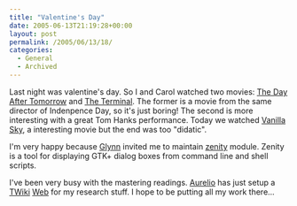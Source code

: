 ```yaml
---
title: "Valentine's Day"
date: 2005-06-13T21:19:28+00:00
layout: post
permalink: /2005/06/13/18/
categories:
  - General
  - Archived
---
```

Last night was valentine's day. So I and Carol watched two movies: [The Day
After Tomorrow](http://imdb.com/title/tt0319262/) and [The
Terminal](http://imdb.com/title/tt0362227/). The former is a movie from the
same director of Indenpence Day, so it's just boring! The second is more
interesting with a great Tom Hanks performance. Today we watched [Vanilla
Sky](http://imdb.com/title/tt0259711/), a interesting movie but the end was too
"didatic".

I'm very happy because [Glynn](http://www.gnome.org/~gman) invited me to
maintain [zenity](http://directory.fsf.org/zenity.html) module. Zenity is a
tool for displaying GTK+ dialog boxes from command line and shell scripts.

I've been very busy with the mastering readings.
[Aurelio](http://aurium.cjb.net) has just setup a [TWiki](http://www.twiki.org)
[Web](http://gnosislivre.org/twiki/bin/view/CulturaHacker) for my research
stuff. I hope to be putting all my work there...
